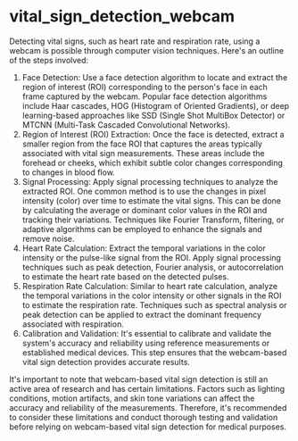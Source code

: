 # vital_sign_detection_webcam

Detecting vital signs, such as heart rate and respiration rate, using a webcam is possible through computer vision techniques. Here's an outline of the steps involved:

1. Face Detection: Use a face detection algorithm to locate and extract the region of interest (ROI) corresponding to the person's face in each frame captured by the webcam. Popular face detection algorithms include Haar cascades, HOG (Histogram of Oriented Gradients), or deep learning-based approaches like SSD (Single Shot MultiBox Detector) or MTCNN (Multi-Task Cascaded Convolutional Networks).
2. Region of Interest (ROI) Extraction: Once the face is detected, extract a smaller region from the face ROI that captures the areas typically associated with vital sign measurements. These areas include the forehead or cheeks, which exhibit subtle color changes corresponding to changes in blood flow.
3. Signal Processing: Apply signal processing techniques to analyze the extracted ROI. One common method is to use the changes in pixel intensity (color) over time to estimate the vital signs. This can be done by calculating the average or dominant color values in the ROI and tracking their variations. Techniques like Fourier Transform, filtering, or adaptive algorithms can be employed to enhance the signals and remove noise.
4. Heart Rate Calculation: Extract the temporal variations in the color intensity or the pulse-like signal from the ROI. Apply signal processing techniques such as peak detection, Fourier analysis, or autocorrelation to estimate the heart rate based on the detected pulses.
5. Respiration Rate Calculation: Similar to heart rate calculation, analyze the temporal variations in the color intensity or other signals in the ROI to estimate the respiration rate. Techniques such as spectral analysis or peak detection can be applied to extract the dominant frequency associated with respiration.
6. Calibration and Validation: It's essential to calibrate and validate the system's accuracy and reliability using reference measurements or established medical devices. This step ensures that the webcam-based vital sign detection provides accurate results.

It's important to note that webcam-based vital sign detection is still an active area of research and has certain limitations. Factors such as lighting conditions, motion artifacts, and skin tone variations can affect the accuracy and reliability of the measurements. Therefore, it's recommended to consider these limitations and conduct thorough testing and validation before relying on webcam-based vital sign detection for medical purposes.
